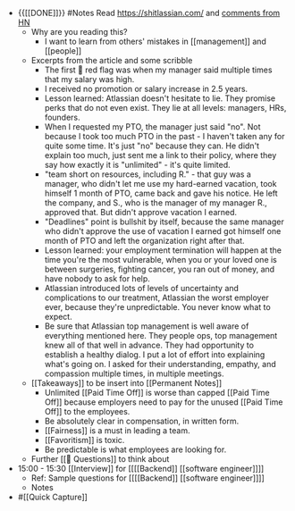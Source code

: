 - {{[[DONE]]}} #Notes Read https://shitlassian.com/ and [comments from HN](https://news.ycombinator.com/item?id=28555480)
    - Why are you reading this?
        - I want to learn from others' mistakes in [[management]] and [[people]]
    - Excerpts from the article and some scribble
        - The first 🚩 red flag was when my manager said multiple times that my salary was high.
        - I received no promotion or salary increase in 2.5 years.
        - Lesson learned: Atlassian doesn't hesitate to lie. They promise perks that do not even exist. They lie at all levels: managers, HRs, founders.
        - When I requested my PTO, the manager just said "no". Not because I took too much PTO in the past - I haven't taken any for quite some time. It's just "no" because they can. He didn't explain too much, just sent me a link to their policy, where they say how exactly it is "unlimited" - it's quite limited.
        - "team short on resources, including R." - that guy was a manager, who didn't let me use my hard-earned vacation, took himself 1 month of PTO, came back and gave his notice. He left the company, and S., who is the manager of my manager R., approved that. But didn't approve vacation I earned.
        - "Deadlines" point is bullshit by itself, because the same manager who didn't approve the use of vacation I earned got himself one month of PTO and left the organization right after that.
        - Lesson learned: your employment termination will happen at the time you're the most vulnerable, when you or your loved one is between surgeries, fighting cancer, you ran out of money, and have nobody to ask for help.
        - Atlassian introduced lots of levels of uncertainty and complications to our treatment, Atlassian the worst employer ever, because they're unpredictable. You never know what to expect.
        - Be sure that Atlassian top management is well aware of everything mentioned here. They people ops, top management knew all of that well in advance. They had opportunity to establish a healthy dialog. I put a lot of effort into explaining what's going on. I asked for their understanding, empathy, and compassion multiple times, in multiple meetings.
    - [[Takeaways]] to be insert into [[Permanent Notes]]
        - Unlimited [[Paid Time Off]] is worse than capped [[Paid Time Off]] because employers need to pay for the unused [[Paid Time Off]] to the employees.
        - Be absolutely clear in compensation, in written form.
        - [[Fairness]] is a must in leading a team.
        - [[Favoritism]] is toxic.
        - Be predictable is what employees are looking for.
    - Further [[🤔 Questions]] to think about
- 15:00 - 15:30 [[Interview]] for [[[[Backend]] [[software engineer]]]]
    - Ref: Sample questions for [[[[Backend]] [[software engineer]]]]
    - Notes
- #[[Quick Capture]]

